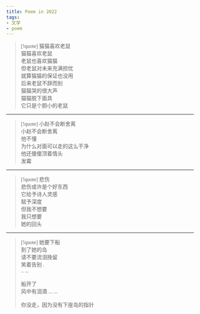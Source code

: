 ```yaml
---
title: Poem in 2022
tags: 
- 文学
- poem
---
```


  <style>
    p {
        font-family: Source Sans Pro, SimSun;
        font-variant-east-asian: traditional;
    }

    a {
        font-family: Source Sans Pro, SimSun;
        font-variant-east-asian: traditional;
    }
  </style>

> [!quote] 
> 猫猫喜欢老鼠
> <br>
>  猫猫喜欢老鼠<br>
>  老鼠也喜欢猫猫<br>
>  但老鼠对未来充满担忧<br> 
>  就算猫猫的保证也没用<br> 
>  后来老鼠不辞而别<br> 
>  猫猫哭的很大声<br> 
>  猫猫脱下面具<br> 
>  它只是个胆小的老鼠<br>
>  

--- 

> [!quote] 
> 小赵不会断舍离
> <br>
> 小赵不会断舍离<br>
> 他不懂<br>
> 为什么对面可以走的这么干净<br>
> 他还傻傻顶着情头<br>
> 发霉<br>
> 

---

> [!quote] 
> 悲伤
> <br>
> 悲伤或许是个好东西<br>
> 它给予诗人灵感<br>
> 赋予深度<br>
> 但我不想要<br>
> 我只想要<br>
> 她的回头

--- 

 > [!quote] 
> 她要下船
> <br>
>  到了她的岛<br>
>  请不要流泪挽留<br>
>  笑着告别 .<br>
>  .. ...<br>
> <br> 
>  船开了<br> 
>  风中有泪滴 ... ...<br> 
>  <br>
>  你没走，因为没有下座岛的指针


